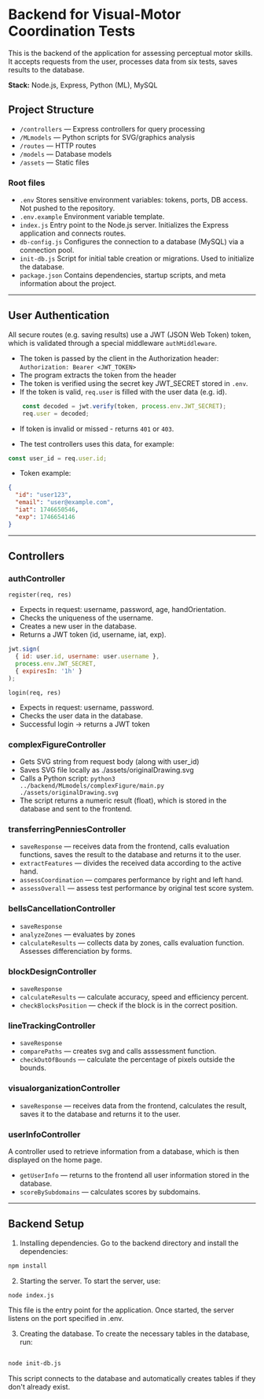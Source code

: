 # Backend for Visual-Motor Coordination Tests

This is the backend of the application for assessing perceptual motor skills.
It accepts requests from the user, processes data from six tests, saves results to the database.

**Stack:** Node.js, Express, Python (ML), MySQL

## Project Structure

- `/controllers` — Express controllers for query processing
- `/MLmodels` — Python scripts for SVG/graphics analysis
- `/routes` — HTTP routes
- `/models` — Database models
- `/assets` — Static files

### Root files

- `.env` Stores sensitive environment variables: tokens, ports, DB access. Not pushed to the repository.
- `.env.example` Environment variable template.
- `index.js` Entry point to the Node.js server. Initializes the Express application and connects routes.
- `db-config.js` Configures the connection to a database (MySQL) via a connection pool.
- `init-db.js` Script for initial table creation or migrations. Used to initialize the database.
- `package.json` Contains dependencies, startup scripts, and meta information about the project.

---

## User Authentication

All secure routes (e.g. saving results) use a JWT (JSON Web Token) token, which is validated through a special middleware `authMiddleware`.

* The token is passed by the client in the Authorization header: `Authorization: Bearer <JWT_TOKEN>`
* The program extracts the token from the header
* The token is verified using the secret key JWT_SECRET stored in `.env`.
* If the token is valid, `req.user` is filled with the user data (e.g. id).

```js
	const decoded = jwt.verify(token, process.env.JWT_SECRET);
    req.user = decoded;

```

* If token is invalid or missed - returns `401` or `403`.

* The test controllers uses this data, for example:

```js
const user_id = req.user.id;

```

* Token example:

```json
{
  "id": "user123",
  "email": "user@example.com",
  "iat": 1746650546, 
  "exp": 1746654146
}

```

---

## Controllers

### authController

`register(req, res)`

* Expects in request: username, password, age, handOrientation.
* Checks the uniqueness of the username.
* Creates a new user in the database.
* Returns a JWT token (id, username, iat, exp).

```js
jwt.sign(
  { id: user.id, username: user.username },
  process.env.JWT_SECRET,
  { expiresIn: '1h' }
);

```

`login(req, res)`

* Expects in request: username, password.
* Checks the user data in the database.
* Successful login → returns a JWT token

### complexFigureController

* Gets SVG string from request body (along with user_id)
* Saves SVG file locally as ./assets/originalDrawing.svg
* Calls a Python script: `python3 ../backend/MLmodels/complexFigure/main.py ./assets/originalDrawing.svg`
* The script returns a numeric result (float), which is stored in the database and sent to the frontend.

### transferringPenniesController

* `saveResponse` — receives data from the frontend, calls evaluation functions, saves the result to the database and returns it to the user.
* `extractFeatures` — divides the received data according to the active hand.
* `assessCoordination` — compares performance by right and left hand.
* `assessOverall` — assess test performance by original test score system.

### bellsCancellationController

* `saveResponse`
* `analyzeZones` — evaluates by zones
* `calculateResults` — collects data by zones, calls evaluation function. Assesses differenciation by forms.

### blockDesignController

* `saveResponse`
* `calculateResults` — calculate accuracy, speed and efficiency percent.
* `checkBlocksPosition` — check if the block is in the correct position.

### lineTrackingController

* `saveResponse`
* `comparePaths` — creates svg and calls asssessment function.
* `checkOutOfBounds` — calculate the percentage of pixels outside the bounds.

### visualorganizationController

* `saveResponse` — receives data from the frontend, calculates the result, saves it to the database and returns it to the user.

### userInfoController

A controller used to retrieve information from a database, which is then displayed on the home page.

* `getUserInfo` — returns to the frontend all user information stored in the database.
* `scoreBySubdomains` —	calculates scores by subdomains.

---

## Backend Setup

1. Installing dependencies.
   Go to the backend directory and install the dependencies:

```bash
npm install

```

2. Starting the server.
   To start the server, use:

```bash
node index.js


```

This file is the entry point for the application. Once started, the server listens on the port specified in .env.

3. Creating the database.
   To create the necessary tables in the database, run:

```bash

node init-db.js


```

This script connects to the database and automatically creates tables if they don't already exist.
